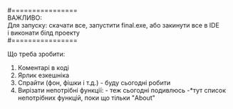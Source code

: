 #================  
ВАЖЛИВО:  
Для запуску: скачати все, запустити final.exe, або закинути все в IDE  
і виконати білд проекту  
#================

Що треба зробити:  
1. Коментарі в коді
2. Ярлик езкешніка  
3. Спрайти (фон, фішки і т.д.)  - буду сьогодні робити
4. Вирізати непотрібні функції:  - теж сьогодні подивлюсь
-*тут список непотрібних функцій, поки що тільки "About"  
